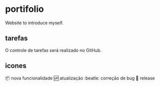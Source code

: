 # portifolio
Website to introduce myself.

## tarefas

O controle de tarefas será realizado no GitHub.

## icones

:package: nova funcionalidade
:up: atualização
:beatle: correção de bug
:checkered_flag: release
